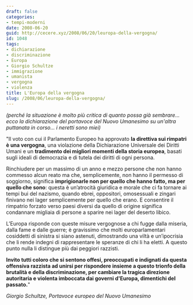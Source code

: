 ```yaml
---
draft: false
categories:
- tempi-moderni
date: 2008-06-20
guid: http://cecere.xyz/2008/06/20/leuropa-della-vergogna/
id: 1048
tags:
- dichiarazione
- discriminazione
- Europa
- Giorgio Schultze
- immigrazione
- umanista
- vergogna
- violenza
title: L'Europa della vergogna
slug: /2008/06/leuropa-della-vergogna/
---
```


_(perché la situazione è molto più critica di quanto possa già sembrare… ecco la dichiarazione del portavoce del Nuovo Umanesimo su un'altra puttanata in corso… i neretti sono miei)_

"Il voto con cui il Parlamento Europeo ha approvato **la direttiva sui rimpatri è una vergogna**, una violazione della Dichiarazione Universale dei Diritti Umani e un **tradimento dei migliori momenti della storia europea**, basati sugli ideali di democrazia e di tutela dei diritti di ogni persona.

Rinchiudere per un massimo di un anno e mezzo persone che non hanno commesso alcun reato ma che, semplicemente, non hanno il permesso di soggiorno, significa **imprigionarle non per quello che hanno fatto, ma per quello che sono**: questa è un’atrocità giuridica e morale che ci fa tornare ai tempi bui del nazismo, quando ebrei, oppositori, omosessuali e zingari finivano nei lager semplicemente per quello che erano. E consentire il rimpatrio forzato verso paesi diversi da quello di origine significa condannare migliaia di persone a sparire nei lager del deserto libico.

L’Europa risponde con queste misure vergognose a chi fugge dalla miseria, dalla fame e dalle guerre; è gravissimo che molti europarlamentari cosiddetti di sinistra si siano astenuti, dimostrando una viltà e un’ipocrisia che li rende indegni di rappresentare le speranze di chi li ha eletti. A questo punto nulla li distingue più dai peggiori razzisti.

**Invito tutti coloro che si sentono offesi, preoccupati e indignati da questa offensiva razzista ad unirsi per rispondere insieme a questo trionfo della brutalità e della discriminazione, per cambiare la tragica direzione autoritaria e violenta imboccata dai governi d'Europa, dimentichi del passato.**"

_Giorgio Schultze, Portavoce europeo del Nuovo Umanesimo_
